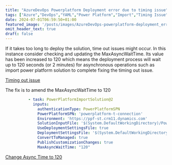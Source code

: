 ```yaml
---
title: "AzureDevOps Powerplatform Deployment error due to timing issue"
tags: ["Azure","DevOps","YAML","Power Platform","Import","Timing Issue"]
date: 2024-07-01T06:59:50+01:00
featured_image: '/posts/images/AzureDevOps-powerplatform-deployment_error_timingIssue/ChangeAsyncTime_to_120.PNG'
omit_header_text: true
draft: false
---
```


If it takes too long to deploy the solution, time out issues might occur. In this instance consider checking and updating the MaxAsyncWaitTime. Its value has been increased to 120 which means the deployment process will wait up to 120 seconds (or 2 minutes) for asynchronous operations such as import power platform solution to complete fixing the timing out issue.

[Timing out issue](../images/AzureDevOps-powerplatform-deployment_error_timingIssue/PAppsTimeout.PNG)

The fix is to amend the MaxAsyncWaitTime to 120

```yml
          - task: PowerPlatformImportSolution@2
            inputs:
              authenticationType: PowerPlatformSPN
              PowerPlatformSPN: 'powerplatform-t-connection'
              Environment: 'https://ppf-st.crm11.dynamics.com'
              SolutionInputFile: '$(System.DefaultWorkingDirectory)/PowerPlatformSolution/$(SolutionName)_Managed.zip'
              UseDeploymentSettingsFile: true
              DeploymentSettingsFile: '$(System.DefaultWorkingDirectory)/PowerPlatformSolution/settings-test.json'
              ConvertToManaged: true
              PublishCustomizationChanges: true
              MaxAsyncWaitTime: "120"
```

[Change Async Time to 120](../images/AzureDevOps-powerplatform-deployment_error_timingIssue/ChangeAsyncTime_to_120.PNG)